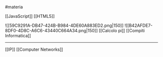 #materia 

[[JavaScript]]
[[HTML5]]

![[59C9291A-DB47-424B-B984-4DE60A883ED2.png|150]]
![[B42AFDE7-8DF0-4D8C-A6C6-43440C664A34.png|150]] 
[[Calcolo pi]]
[[Compiti Informatica]]

---
[[IP]]
[[Computer Networks]]